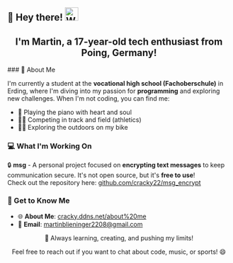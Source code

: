 ## 👋 Hey there! <img src="https://user-images.githubusercontent.com/5679180/79618120-0daffb80-80be-11ea-819e-d2b0fa904d07.gif" width="30px" alt="Wave"> 

<h2 align="center">I'm Martin, a 17-year-old tech enthusiast from Poing, Germany!</h2>
### 🌟 About Me

I'm currently a student at the **vocational high school (Fachoberschule)** in Erding, where I'm diving into my passion for **programming** and exploring new challenges. When I'm not coding, you can find me:

- 🎹 Playing the piano with heart and soul
- 🏃‍♂️ Competing in track and field (athletics)
- 🚴‍♂️ Exploring the outdoors on my bike

### 💻 What I'm Working On

🔒 **msg** - A personal project focused on **encrypting text messages** to keep communication secure. It's not open source, but it's **free to use**!  
Check out the repository here: [github.com/cracky22/msg_encrypt](https://github.com/cracky22/msg_encrypt)

### 📌 Get to Know Me

- 🌐 **About Me**: [cracky.ddns.net/about%20me](https://cracky.ddns.net/about%20me)  
- 📧 **Email**: [martinblieninger2208@gmail.com](mailto:martinblieninger2208@gmail.com)

<div align="center">
  <p>🚀 Always learning, creating, and pushing my limits!</p>
  <p>Feel free to reach out if you want to chat about code, music, or sports! 😄</p>
</div>

<!--
🔭 Currently working on: msg encryption project
🌱 Learning: New programming techniques
👯 Open to collaborate on: Exciting coding projects
🤔 Looking for help with: Advanced encryption methods
💬 Ask me about: Programming, piano, or athletics
⚡ Fun fact: I can code faster than I can run (sometimes)!
-->
